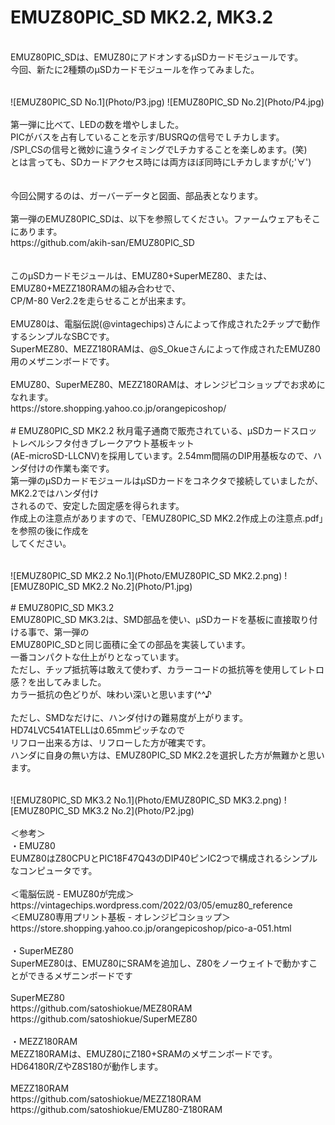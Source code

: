 # EMUZ80PIC_SD MK2.2, MK3.2
<br>
EMUZ80PIC_SDは、EMUZ80にアドオンするμSDカードモジュールです。<br>
今回、新たに2種類のμSDカードモジュールを作ってみました。<br>
<br>
<br>
![EMUZ80PIC_SD No.1](Photo/P3.jpg)
![EMUZ80PIC_SD No.2](Photo/P4.jpg)
<br>
<br>
第一弾に比べて、LEDの数を増やしました。<br>
PICがバスを占有していることを示す/BUSRQの信号でＬチカします。<br>
/SPI_CSの信号と微妙に違うタイミングでLチカすることを楽しめます。(笑)<br>
とは言っても、SDカードアクセス時には両方ほぼ同時にLチカしますが(;'∀')<br>
<br>
<br>
今回公開するのは、ガーバーデータと図面、部品表となります。<br>
<br>
第一弾のEMUZ80PIC_SDは、以下を参照してください。ファームウェアもそこにあります。<br>
https://github.com/akih-san/EMUZ80PIC_SD<br>
<br>
<br>
このμSDカードモジュールは、EMUZ80+SuperMEZ80、または、EMUZ80+MEZZ180RAMの組み合わせで、<br>
CP/M-80 Ver2.2を走らせることが出来ます。<br>
<br>
EMUZ80は、電脳伝説(@vintagechips)さんによって作成された2チップで動作するシンプルなSBCです。<br>
SuperMEZ80、MEZZ180RAMは、@S_Okueさんによって作成されたEMUZ80用のメザニンボードです。<br>
<br>
EMUZ80、SuperMEZ80、MEZZ180RAMは、オレンジピコショップでお求めになれます。<br>
https://store.shopping.yahoo.co.jp/orangepicoshop/<br>
<br>
# EMUZ80PIC_SD MK2.2
秋月電子通商で販売されている、μSDカードスロットレベルシフタ付きブレークアウト基板キット<br>
(AE-microSD-LLCNV)を採用しています。2.54mm間隔のDIP用基板なので、ハンダ付けの作業も楽です。<br>
第一弾のμSDカードモジュールはμSDカードをコネクタで接続していましたが、MK2.2ではハンダ付け<br>
されるので、安定した固定感を得られます。<br>
作成上の注意点がありますので、「EMUZ80PIC_SD MK2.2作成上の注意点.pdf」を参照の後に作成を<br>
してください。<br>
<br>
<br>
![EMUZ80PIC_SD MK2.2 No.1](Photo/EMUZ80PIC_SD MK2.2.png)
![EMUZ80PIC_SD MK2.2 No.2](Photo/P1.jpg)
<br>
<br>
# EMUZ80PIC_SD MK3.2
<br>
EMUZ80PIC_SD MK3.2は、SMD部品を使い、μSDカードを基板に直接取り付ける事で、第一弾の<br>
EMUZ80PIC_SDと同じ面積に全ての部品を実装しています。<br>
一番コンパクトな仕上がりとなっています。<br>
ただし、チップ抵抗等は敢えて使わず、カラーコードの抵抗等を使用してレトロ感？を出してみました。<br>
カラー抵抗の色どりが、味わい深いと思います(^^♪<br>
<br>
ただし、SMDなだけに、ハンダ付けの難易度が上がります。HD74LVC541ATELLは0.65mmピッチなので<br>
リフロー出来る方は、リフローした方が確実です。<br>
ハンダに自身の無い方は、EMUZ80PIC_SD MK2.2を選択した方が無難かと思います。<br>
<br>
<br>
![EMUZ80PIC_SD MK3.2 No.1](Photo/EMUZ80PIC_SD MK3.2.png)
![EMUZ80PIC_SD MK3.2 No.2](Photo/P2.jpg)
<br>
<br>
＜参考＞<br>
・EMUZ80<br>
EUMZ80はZ80CPUとPIC18F47Q43のDIP40ピンIC2つで構成されるシンプルなコンピュータです。<br>
<br>
＜電脳伝説 - EMUZ80が完成＞  <br>
https://vintagechips.wordpress.com/2022/03/05/emuz80_reference  <br>
＜EMUZ80専用プリント基板 - オレンジピコショップ＞  <br>
https://store.shopping.yahoo.co.jp/orangepicoshop/pico-a-051.html<br>
<br>
・SuperMEZ80<br>
SuperMEZ80は、EMUZ80にSRAMを追加し、Z80をノーウェイトで動かすことができるメザニンボードです<br>
<br>
SuperMEZ80<br>
https://github.com/satoshiokue/MEZ80RAM<br>
https://github.com/satoshiokue/SuperMEZ80<br>
<br>
・MEZZ180RAM<br>
MEZZ180RAMは、EMUZ80にZ180+SRAMのメザニンボードです。HD64180R/ZやZ8S180が動作します。<br>
<br>
MEZZ180RAM<br>
https://github.com/satoshiokue/MEZZ180RAM<br>
https://github.com/satoshiokue/EMUZ80-Z180RAM<br>
